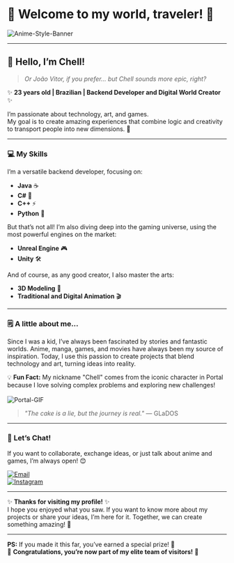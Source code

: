 # 🌟 **Welcome to my world, traveler!** 🌟  
![Anime-Style-Banner](https://i.imgur.com/kLpqdsy.gif)

---

## 👋 Hello, I’m **Chell**!  
> *Or João Vitor, if you prefer... but Chell sounds more epic, right?*  

✨ **23 years old | Brazilian | Backend Developer and Digital World Creator** ✨  

I’m passionate about technology, art, and games. </br>
My goal is to create amazing experiences that combine logic and creativity to transport people into new dimensions. 🚀  

---

### 💻 **My Skills**  
I’m a versatile backend developer, focusing on:  
- **Java** ☕  
- **C#** 🎯  
- **C++** ⚡  
- **Python** 🐍  

But that’s not all! I’m also diving deep into the gaming universe, using the most powerful engines on the market:  
- **Unreal Engine** 🎮  
- **Unity** 🛠️  

And of course, as any good creator, I also master the arts:  
- **3D Modeling** 🎨 
- **Traditional and Digital Animation** 🎬 

---

### 🗒️ **A little about me...**  
Since I was a kid, I’ve always been fascinated by stories and fantastic worlds. Anime, manga, games, and movies have always been my source of inspiration. Today, I use this passion to create projects that blend technology and art, turning ideas into reality.  

💡 **Fun Fact:** My nickname "Chell" comes from the iconic character in Portal because I love solving complex problems and exploring new challenges!  
</br>![Portal-GIF](https://images-wixmp-ed30a86b8c4ca887773594c2.wixmp.com/f/a1372142-3df7-4953-9b52-6987ec7fdfe8/d5wcjh2-01c1d5be-f1e6-42be-b074-128635cf5d94.gif?token=eyJ0eXAiOiJKV1QiLCJhbGciOiJIUzI1NiJ9.eyJzdWIiOiJ1cm46YXBwOjdlMGQxODg5ODIyNjQzNzNhNWYwZDQxNWVhMGQyNmUwIiwiaXNzIjoidXJuOmFwcDo3ZTBkMTg4OTgyMjY0MzczYTVmMGQ0MTVlYTBkMjZlMCIsIm9iaiI6W1t7InBhdGgiOiJcL2ZcL2ExMzcyMTQyLTNkZjctNDk1My05YjUyLTY5ODdlYzdmZGZlOFwvZDV3Y2poMi0wMWMxZDViZS1mMWU2LTQyYmUtYjA3NC0xMjg2MzVjZjVkOTQuZ2lmIn1dXSwiYXVkIjpbInVybjpzZXJ2aWNlOmZpbGUuZG93bmxvYWQiXX0.6slFii6DtGTtQ_FiF5eSddRh2h47yEKetVRMKnv2UfQ)
> *"The cake is a lie, but the journey is real."* — GLaDOS

---

### 🤝 **Let’s Chat!**  
If you want to collaborate, exchange ideas, or just talk about anime and games, I’m always open! 😊  

[![Email](https://img.shields.io/badge/-E--mail-blue?style=for-the-badge&logo=gmail)](mailto:rodriguessnts@outlook.com)  
[![Instagram](https://img.shields.io/badge/-Instagram-E4405F?style=for-the-badge&logo=instagram)](https://www.instagram.com/jv.sntxs/)  

---


✨ **Thanks for visiting my profile!** ✨  
I hope you enjoyed what you saw. If you want to know more about my projects or share your ideas, I’m here for it. Together, we can create something amazing! 🚀  

--- 

**PS:** If you made it this far, you’ve earned a special prize! 🎁  
🎉 **Congratulations, you’re now part of my elite team of visitors!** 🎉

